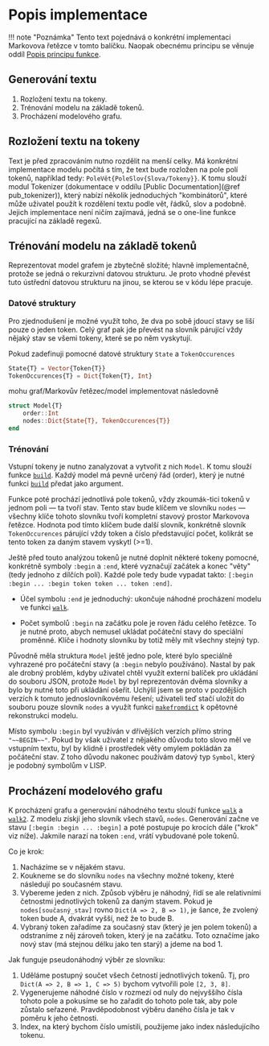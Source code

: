 # Popis implementace

!!! note "Poznámka"
    Tento text pojednává o konkrétní implementaci Markovova řetězce v tomto balíčku. Naopak obecnému principu se věnuje oddíl [Popis principu funkce](@ref).

## Generování textu

1. Rozložení textu na tokeny.
2. Trénování modelu na základě tokenů.
3. Procházení modelového grafu.

## Rozložení textu na tokeny

Text je před zpracováním nutno rozdělit na menší celky. Má konkrétní implementace modelu počítá s tím, že text bude rozložen na pole polí tokenů, například tedy: `PoleVět{PoleSlov{Slova/Tokeny}}`. K tomu slouží modul Tokenizer (dokumentace v oddílu [Public Documentation](@ref pub_tokenizer)), který nabízí několik jednoduchých "kombinátorů", které může uživatel použít k rozdělení textu podle vět, řádků, slov a podobně. Jejich implementace není ničím zajímavá, jedná se o one-line funkce pracující na základě regexů.

## Trénování modelu na základě tokenů

Reprezentovat model grafem je zbytečně složité; hlavně implementačně, protože se jedná o rekurzivní datovou strukturu. Je proto vhodné převést tuto ústřední datovou strukturu na jinou, se kterou se v kódu lépe pracuje.

### Datové struktury

Pro zjednodušení je možné využít toho, že dva po sobě jdoucí stavy se liší pouze o jeden token. Celý graf pak jde převést na slovník párující vždy nějaký stav se všemi tokeny, které se po něm vyskytují.

Pokud zadefinuji pomocné datové struktury `State` a `TokenOccurences`

```julia
State{T} = Vector{Token{T}}
TokenOccurences{T} = Dict{Token{T}, Int}
```

mohu graf/Markovův řetězec/model implementovat následovně

```julia
struct Model{T}
    order::Int
    nodes::Dict{State{T}, TokenOccurences{T}}
end
```

### Trénování

Vstupní tokeny je nutno zanalyzovat a vytvořit z nich `Model`. K tomu slouží funkce [`build`](@ref). Každý model má pevně určený řád (order), který je nutné funkci [`build`](@ref) předat jako argument.

Funkce poté prochází jednotlivá pole tokenů, vždy zkoumá``k``-tici tokenů v jednom poli — ta tvoří stav. Tento stav bude klíčem ve slovníku `nodes` — všechny klíče tohoto slovníku tvoří kompletní stavový prostor Markovova řetězce. Hodnota pod tímto klíčem bude další slovník, konkrétně slovník `TokenOccurences` párující vždy token a číslo představující počet, kolikrát se tento token za daným stavem vyskytl (>=1).

Ještě před touto analýzou tokenů je nutné doplnit některé tokeny pomocné, konkrétně symboly `:begin` a `:end`, které vyznačují začátek a konec "věty" (tedy jednoho z dílčích polí). Každé pole tedy bude vypadat takto: `[:begin :begin ... :begin token token ... token :end]`.

- Účel symbolu `:end` je jednoduchý: ukončuje náhodné procházení modelu ve funkci [`walk`](@ref).

- Počet symbolů `:begin` na začátku pole je roven řádu celého řetězce. To je nutné proto, abych nemusel ukládat počáteční stavy do speciální proměnné. Klíče i hodnoty slovníku by totiž měly mít všechny stejný typ.

Původně měla struktura `Model` ještě jedno pole, které bylo speciálně vyhrazené pro počáteční stavy (a `:begin` nebylo používáno). Nastal by pak ale drobný problém, kdyby uživatel chtěl využít externí balíček pro ukládání do souboru JSON, protože `Model` by byl reprezentován dvěma slovníky a bylo by nutné toto při ukládání ošeřit. Uchýlil jsem se proto v pozdějších verzích k tomuto jednoslovníkovému řešení; uživateli teď stačí uložit do souboru pouze slovník `nodes` a využít funkci [`makefromdict`](@ref) k opětovné rekonstrukci modelu.

Místo symbolu `:begin` byl využíván v dřívějších verzích přímo string `"~~BEGIN~~"`. Pokud by však uživatel z nějakého důvodu toto slovo měl ve vstupním textu, byl by klidně i prostředek věty omylem pokládán za počáteční stav. Z toho důvodu nakonec používám datový typ `Symbol`, který je podobný symbolům v LISP.


## Procházení modelového grafu

K procházení grafu a generování náhodného textu slouží funkce [`walk`](@ref) a [`walk2`](@ref). Z modelu získjí jeho slovník všech stavů, `nodes`. Generování začne ve stavu `[:begin :begin ... :begin]` a poté postupuje po krocích dále ("krok" viz níže). Jakmile narazí na token `:end`, vrátí vybudované pole tokenů.

Co je krok:
1. Nacházíme se v nějakém stavu.
2. Koukneme se do slovníku `nodes` na všechny možné tokeny, které následují po současném stavu.
3. Vybereme jeden z nich. Způsob výběru je náhodný, řídí se ale relativními četnostmi jednotlivých tokenů za daným stavem. Pokud je `nodes[současný_stav]` rovno `Dict(A => 2, B => 1)`, je šance, že zvolený token bude A, dvakrát vyšší, než že to bude B.
4. Vybraný token zařadíme za současný stav (který je jen polem tokenů) a odstraníme z něj zároveň token, který je na začátku. Toto označíme jako nový stav (má stejnou délku jako ten starý) a jdeme na bod 1.

Jak funguje pseudonáhodný výběr ze slovníku:
1. Uděláme postupný součet všech četností jednotlivých tokenů. Tj, pro `Dict(A => 2, B => 1, C => 5)` bychom vytvořili pole `[2, 3, 8]`.
2. Vygenerujeme náhodné číslo v rozmezí od nuly do nejvyššího čísla tohoto pole a pokusíme se ho zařadit do tohoto pole tak, aby pole zůstalo seřazené. Pravděpodobnost výběru daného čísla je tak v poměru k jeho četnosti.
3. Index, na který bychom číslo umístili, použijeme jako index následujícího tokenu.

